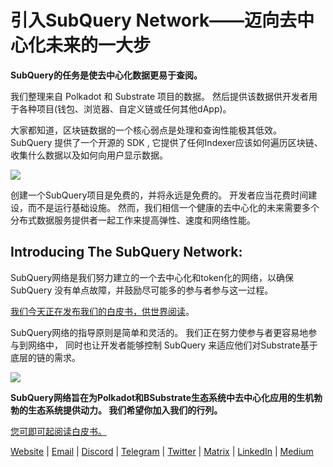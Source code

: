 # 引入SubQuery Network——迈向去中心化未来的一大步

**SubQuery的任务是使去中心化数据更易于查阅。**

我们整理来自 Polkadot 和 Substrate 项目的数据。 然后提供该数据供开发者用于各种项目(钱包、浏览器、自定义链或任何其他dApp)。

大家都知道，区块链数据的一个核心弱点是处理和查询性能极其低效。 SubQuery 提供了一个开源的 SDK , 它提供了任何Indexer应该如何遍历区块链、收集什么数据以及如何向用户显示数据。

![](https://miro.medium.com/max/700/1*0l37MKpDk2ahHsqDUBxbjw.png)

创建一个SubQuery项目是免费的，并将永远是免费的。 开发者应当花费时间建设，而不是运行基础设施。 然而，我们相信一个健康的去中心化的未来需要多个分布式数据服务提供者一起工作来提高弹性、速度和网络性能。

## Introducing The SubQuery Network:

SubQuery网络是我们努力建立的一个去中心化和token化的网络，以确保 SubQuery 没有单点故障，并鼓励尽可能多的参与者参与这一过程。

[我们今天正在发布我们的白皮书，供世界阅读](https://static.subquery.network/whitepaper.pdf)。

SubQuery网络的指导原则是简单和灵活的。 我们正在努力使参与者更容易地参与到网络中， 同时也让开发者能够控制 SubQuery 来适应他们对Substrate基于底层的链的需求。

![](https://miro.medium.com/max/700/1*5E_eIJBTvHI7W24ib_Syvw.png)

**SubQuery网络旨在为Polkadot和BSubstrate生态系统中去中心化应用的生机勃勃的生态系统提供动力。 我们希望你加入我们的行列。**

[您可即可起阅读白皮书。](https://static.subquery.network/whitepaper.pdf)

[Website](https://subquery.network/) | [Email](mailto:hello@subquery.network) | [Discord](https://discord.com/invite/78zg8aBSMG) | [Telegram](https://t.me/subquerynetwork) | [Twitter](https://twitter.com/subquerynetwork) | [Matrix](https://matrix.to/#/#subquery:matrix.org) | [LinkedIn](https://www.linkedin.com/company/subquery) | [Medium](https://subquery.medium.com/)
